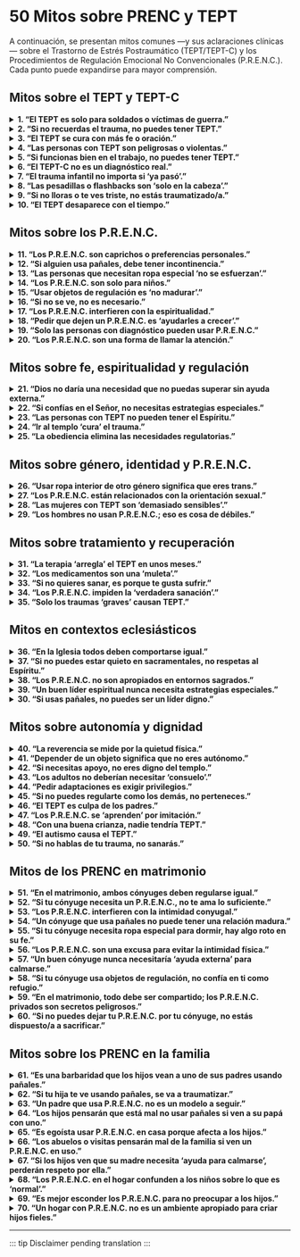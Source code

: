 ﻿# 50 Mitos sobre PRENC y TEPT

A continuación, se presentan mitos comunes —y sus aclaraciones clínicas— sobre el Trastorno de Estrés Postraumático (TEPT/TEPT-C) y los Procedimientos de Regulación Emocional No Convencionales (P.R.E.N.C.). Cada punto puede expandirse para mayor comprensión.

## Mitos sobre el TEPT y TEPT-C
<details>
<summary><strong>1. “El TEPT es solo para soldados o víctimas de guerra.”</strong></summary>
<p><strong>Realidad:</strong> El TEPT puede surgir tras cualquier evento traumático (abuso, negligencia, accidentes, violencia doméstica).<br><strong>Riesgo:</strong> Invisibiliza el sufrimiento de civiles, especialmente mujeres y niños.</p>
</details>

<details>
<summary><strong>2. “Si no recuerdas el trauma, no puedes tener TEPT.”</strong></summary>
<p><strong>Realidad:</strong> La amnesia disociativa es un síntoma común del TEPT-C. El cuerpo recuerda aunque la mente no.<br><strong>Riesgo:</strong> Se niega apoyo a quienes no tienen “pruebas narrativas”.</p>
</details>

<details>
<summary><strong>3. “El TEPT se cura con más fe o oración.”</strong></summary>
<p><strong>Realidad:</strong> El trauma altera circuitos cerebrales; la fe puede acompañar, pero no sustituye la regulación neurológica.<br><strong>Riesgo:</strong> Culpabiliza a la persona por “no orar lo suficiente”.</p>
</details>

<details>
<summary><strong>4. “Las personas con TEPT son peligrosas o violentas.”</strong></summary>
<p><strong>Realidad:</strong> La mayoría se paraliza o se retira; la agresión es rara y suele ser defensiva.<br><strong>Riesgo:</strong> Estigmatización y exclusión social.</p>
</details>

<details>
<summary><strong>5. “Si funcionas bien en el trabajo, no puedes tener TEPT.”</strong></summary>
<p><strong>Realidad:</strong> Muchas personas “funcionan” con alto costo emocional (agotamiento, disociación).<br><strong>Riesgo:</strong> Se niega la gravedad del sufrimiento interno.</p>
</details>

<details>
<summary><strong>6. “El TEPT-C no es un diagnóstico real.”</strong></summary>
<p><strong>Realidad:</strong> Aunque no está en el DSM-5 (EE.UU.), sí está en la CIE-11 (OMS) y es ampliamente reconocido clínicamente.<br><strong>Riesgo:</strong> Se invalida la experiencia de quienes sufrieron trauma prolongado.</p>
</details>

<details>
<summary><strong>7. “El trauma infantil no importa si ‘ya pasó’.”</strong></summary>
<p><strong>Realidad:</strong> El trauma temprano reconfigura el cerebro en desarrollo. Sus efectos son duraderos sin intervención.<br><strong>Riesgo:</strong> Se minimiza el impacto del desamparo en la infancia.</p>
</details>

<details>
<summary><strong>8. “Las pesadillas o flashbacks son ‘solo en la cabeza’.”</strong></summary>
<p><strong>Realidad:</strong> Son respuestas fisiológicas reales, con activación del sistema nervioso autónomo.<br><strong>Riesgo:</strong> Se desacredita la experiencia sensorial del trauma.</p>
</details>

<details>
<summary><strong>9. “Si no lloras o te ves triste, no estás traumatizado/a.”</strong></summary>
<p><strong>Realidad:</strong> La anestesia afectiva es un síntoma común del TEPT.<br><strong>Riesgo:</strong> Se confunde la desconexión con la indiferencia.</p>
</details>

<details>
<summary><strong>10. “El TEPT desaparece con el tiempo.”</strong></summary>
<p><strong>Realidad:</strong> Sin tratamiento, puede cronificarse o empeorar.<br><strong>Riesgo:</strong> Se retrasa la búsqueda de ayuda.</p>
</details>

## Mitos sobre los P.R.E.N.C.
<details>
<summary><strong>11. “Los P.R.E.N.C. son caprichos o preferencias personales.”</strong></summary>
<p><strong>Realidad:</strong> Son estrategias adaptativas neurológicamente fundamentadas.<br><strong>Riesgo:</strong> Se niegan adaptaciones razonables.</p>
</details>

<details>
<summary><strong>12. “Si alguien usa pañales, debe tener incontinencia.”</strong></summary>
<p><strong>Realidad:</strong> Pueden usarse por contención táctil, no por función fisiológica.<br><strong>Riesgo:</strong> Humillación y vergüenza innecesaria.</p>
</details>

<details>
<summary><strong>13. “Las personas que necesitan ropa especial ‘no se esfuerzan’.”</strong></summary>
<p><strong>Realidad:</strong> La sobrecarga sensorial es real y agotadora.<br><strong>Riesgo:</strong> Se interpreta la necesidad como pereza.</p>
</details>

<details>
<summary><strong>14. “Los P.R.E.N.C. son solo para niños.”</strong></summary>
<p><strong>Realidad:</strong> Las necesidades regulatorias persisten en la adultez, especialmente tras trauma complejo.<br><strong>Riesgo:</strong> Se niega apoyo a adultos con necesidades legítimas.</p>
</details>

<details>
<summary><strong>15. “Usar objetos de regulación es ‘no madurar’.”</strong></summary>
<p><strong>Realidad:</strong> La madurez incluye saber qué necesitas para funcionar con dignidad.<br><strong>Riesgo:</strong> Se patologiza la autorregulación.</p>
</details>

<details>
<summary><strong>16. “Si no se ve, no es necesario.”</strong></summary>
<p><strong>Realidad:</strong> Muchos P.R.E.N.C. son discretos (ropa interior, accesorios).<br><strong>Riesgo:</strong> Se exige “normalidad visible” como condición de pertenencia.</p>
</details>

<details>
<summary><strong>17. “Los P.R.E.N.C. interfieren con la espiritualidad.”</strong></summary>
<p><strong>Realidad:</strong> Permiten mayor presencia corporal, lo que facilita la conexión espiritual.<br><strong>Riesgo:</strong> Se excluye a quienes regulan de forma no convencional.</p>
</details>

<details>
<summary><strong>18. “Pedir que dejen un P.R.E.N.C. es ‘ayudarles a crecer’.”</strong></summary>
<p><strong>Realidad:</strong> Puede causar colapso emocional o disociación.<br><strong>Riesgo:</strong> Daño psicológico y distanciamiento espiritual.</p>
</details>

<details>
<summary><strong>19. “Solo las personas con diagnóstico pueden usar P.R.E.N.C.”</strong></summary>
<p><strong>Realidad:</strong> Muchos no tienen acceso a diagnóstico, pero sus necesidades son reales.<br><strong>Riesgo:</strong> Se condiciona el apoyo al estatus clínico formal.</p>
</details>

<details>
<summary><strong>20. “Los P.R.E.N.C. son una forma de llamar la atención.”</strong></summary>
<p><strong>Realidad:</strong> La mayoría se usan en privado o de forma discreta.<br><strong>Riesgo:</strong> Se desacredita la intención regulatoria.</p>
</details>

## Mitos sobre fe, espiritualidad y regulación
<details>
<summary><strong>21. “Dios no daría una necesidad que no puedas superar sin ayuda externa.”</strong></summary>
<p><strong>Realidad:</strong> Dios da dones, incluyendo terapeutas, ciencia y estrategias corporales.<br><strong>Riesgo:</strong> Se rechaza la ayuda como “falta de fe”.</p>
</details>

<details>
<summary><strong>22. “Si confías en el Señor, no necesitas estrategias especiales.”</strong></summary>
<p><strong>Realidad:</strong> La fe y la neurociencia no son mutuamente excluyentes.<br><strong>Riesgo:</strong> Se culpa a la persona por “depender de lo terrenal”.</p>
</details>

<details>
<summary><strong>23. “Las personas con TEPT no pueden tener el Espíritu.”</strong></summary>
<p><strong>Realidad:</strong> El Espíritu puede tocar a cualquier hijo de Dios, independientemente de su estado neurológico.<br><strong>Riesgo:</strong> Se niega la agencia espiritual.</p>
</details>

<details>
<summary><strong>24. “Ir al templo ‘cura’ el trauma.”</strong></summary>
<p><strong>Realidad:</strong> El templo es sagrado, pero no sustituye la terapia traumacentrada.<br><strong>Riesgo:</strong> Se genera culpa por “no sanar en el templo”.</p>
</details>

<details>
<summary><strong>25. “La obediencia elimina las necesidades regulatorias.”</strong></summary>
<p><strong>Realidad:</strong> La obediencia no reconfigura circuitos neuronales dañados por el trauma.<br><strong>Riesgo:</strong> Se confunde la santidad con la normalidad neurológica.</p>
</details>

## Mitos sobre género, identidad y P.R.E.N.C.
<details>
<summary><strong>26. “Usar ropa interior de otro género significa que eres trans.”</strong></summary>
<p><strong>Realidad:</strong> Puede ser por textura, no por identidad.<br><strong>Riesgo:</strong> Confusión clínica grave y daño relacional.</p>
</details>

<details>
<summary><strong>27. “Los P.R.E.N.C. están relacionados con la orientación sexual.”</strong></summary>
<p><strong>Realidad:</strong> Son respuestas neurológicas, no expresiones de identidad sexual.<br><strong>Riesgo:</strong> Estigmatización doble.</p>
</details>

<details>
<summary><strong>28. “Las mujeres con TEPT son ‘demasiado sensibles’.”</strong></summary>
<p><strong>Realidad:</strong> La sensibilidad es una respuesta adaptativa al peligro.<br><strong>Riesgo:</strong> Se minimiza el trauma de género.</p>
</details>

<details>
<summary><strong>29. “Los hombres no usan P.R.E.N.C.; eso es cosa de débiles.”</strong></summary>
<p><strong>Realidad:</strong> Los hombres también tienen necesidades regulatorias, pero las ocultan por estigma.<br><strong>Riesgo:</strong> Aislamiento y suicidio.</p>
</details>

## Mitos sobre tratamiento y recuperación
<details>
<summary><strong>31. “La terapia ‘arregla’ el TEPT en unos meses.”</strong></summary>
<p><strong>Realidad:</strong> La sanación del trauma complejo toma años y no siempre es lineal.<br><strong>Riesgo:</strong> Frustración y abandono del tratamiento.</p>
</details>

<details>
<summary><strong>32. “Los medicamentos son una ‘muleta’.”</strong></summary>
<p><strong>Realidad:</strong> Pueden restaurar el equilibrio neuroquímico necesario para la terapia.<br><strong>Riesgo:</strong> Se rechaza tratamiento efectivo.</p>
</details>

<details>
<summary><strong>33. “Si no quieres sanar, es porque te gusta sufrir.”</strong></summary>
<p><strong>Realidad:</strong> El miedo a la sanación (por pérdida de identidad, etc.) es común en TEPT-C.<br><strong>Riesgo:</strong> Culpa y abandono.</p>
</details>

<details>
<summary><strong>34. “Los P.R.E.N.C. impiden la ‘verdadera sanación’.”</strong></summary>
<p><strong>Realidad:</strong> Son puentes hacia la regulación, no obstáculos.<br><strong>Riesgo:</strong> Se fuerza la renuncia prematura.</p>
</details>

<details>
<summary><strong>35. “Solo los traumas ‘graves’ causan TEPT.”</strong></summary>
<p><strong>Realidad:</strong> La percepción subjetiva de amenaza es lo que cuenta, no la “gravedad objetiva”.<br><strong>Riesgo:</strong> Se invalidan traumas de negligencia o humillación crónica.</p>
</details>

## Mitos en contextos eclesiásticos
<details>
<summary><strong>36. “En la Iglesia todos deben comportarse igual.”</strong></summary>
<p><strong>Realidad:</strong> La diversidad neurológica es parte del plan de Dios.<br><strong>Riesgo:</strong> Homogeneización forzada que excluye.</p>
</details>

<details>
<summary><strong>37. “Si no puedes estar quieto en sacramentales, no respetas al Espíritu.”</strong></summary>
<p><strong>Realidad:</strong> El movimiento puede ser regulación sensorial necesaria.<br><strong>Riesgo:</strong> Corrección pública que humilla.</p>
</details>

<details>
<summary><strong>38. “Los P.R.E.N.C. no son apropiados en entornos sagrados.”</strong></summary>
<p><strong>Realidad:</strong> La santidad incluye la compasión por las necesidades reales.<br><strong>Riesgo:</strong> Se prioriza la apariencia sobre la inclusión.</p>
</details>

<details>
<summary><strong>39. “Un buen líder espiritual nunca necesita estrategias especiales.”</strong></summary>
<p><strong>Realidad:</strong> Los líderes también son humanos con necesidades neurológicas.<br><strong>Riesgo:</strong> Hipocresía y agotamiento.</p>
</details>

<details>
<summary><strong>30. “Si usas pañales, no puedes ser un líder digno.”</strong></summary>
<p><strong>Realidad:</strong> La dignidad no depende de la regulación sensorial.<br><strong>Riesgo:</strong> Exclusión de llamamientos basada en prejuicio.</p>
</details>

## Mitos sobre autonomía y dignidad
<details>
<summary><strong>40. “La reverencia se mide por la quietud física.”</strong></summary>
<p><strong>Realidad:</strong> La reverencia es del corazón, no del cuerpo.<br><strong>Riesgo:</strong> Se confunde la expresión con la intención.</p>
</details>

<details>
<summary><strong>41. “Depender de un objeto significa que no eres autónomo.”</strong></summary>
<p><strong>Realidad:</strong> La autonomía incluye elegir tus herramientas de regulación.<br><strong>Riesgo:</strong> Se niega la agencia personal.</p>
</details>

<details>
<summary><strong>42. “Si necesitas apoyo, no eres digno del templo.”</strong></summary>
<p><strong>Realidad:</strong> La dignidad para el templo se basa en el corazón, no en la funcionalidad neurológica.<br><strong>Riesgo:</strong> Barreras espirituales injustas.</p>
</details>

<details>
<summary><strong>43. “Los adultos no deberían necesitar ‘consuelo’.”</strong></summary>
<p><strong>Realidad:</strong> El consuelo corporal es una necesidad humana básica.<br><strong>Riesgo:</strong> Se patologiza la vulnerabilidad.</p>
</details>

<details>
<summary><strong>44. “Pedir adaptaciones es exigir privilegios.”</strong></summary>
<p><strong>Realidad:</strong> Es pedir equidad, no ventaja.<br><strong>Riesgo:</strong> Resentimiento comunitario.</p>
</details>

<details>
<summary><strong>45. “Si no puedes regularte como los demás, no perteneces.”</strong></summary>
<p><strong>Realidad:</strong> Pertenencia no se gana por conformidad.<br><strong>Riesgo:</strong> Aislamiento y pérdida de fe.</p>
</details>

<details>
<summary><strong>46. “El TEPT es culpa de los padres.”</strong></summary>
<p><strong>Realidad:</strong> El trauma puede ocurrir fuera del hogar; no siempre es prevenible.<br><strong>Riesgo:</strong> Culpa parental innecesaria.</p>
</details>

<details>
<summary><strong>47. “Los P.R.E.N.C. se ‘aprenden’ por imitación.”</strong></summary>
<p><strong>Realidad:</strong> Surgen de necesidades internas, no de modelado.<br><strong>Riesgo:</strong> Se minimiza su raíz neurológica.</p>
</details>

<details>
<summary><strong>48. “Con una buena crianza, nadie tendría TEPT.”</strong></summary>
<p><strong>Realidad:</strong> El trauma puede venir de fuera del hogar (escuela, comunidad, desastres).<br><strong>Riesgo:</strong> Idealización dañina de la familia.</p>
</details>

<details>
<summary><strong>49. “El autismo causa el TEPT.”</strong></summary>
<p><strong>Realidad:</strong> El autismo aumenta la vulnerabilidad al trauma, pero no lo causa.<br><strong>Riesgo:</strong> Confusión diagnóstica.</p>
</details>

<details>
<summary><strong>50. “Si no hablas de tu trauma, no sanarás.”</strong></summary>
<p><strong>Realidad:</strong> Algunos sanan a través del cuerpo, el arte o el silencio.<br><strong>Riesgo:</strong> Se impone una única vía de sanación.</p>
</details>

## Mitos de los PRENC en matrimonio

<details>
<summary><strong>51. “En el matrimonio, ambos cónyuges deben regularse igual.”</strong></summary>
<p><strong>Realidad:</strong> Cada persona tiene un sistema nervioso único; lo que regula a uno puede no funcionar —o incluso dañar— al otro.<br><strong>Riesgo:</strong> Se impone una norma de “normalidad” que invalida las necesidades legítimas de uno de los cónyuges.</p>
</details>

<details>
<summary><strong>52. “Si tu cónyuge necesita un P.R.E.N.C., no te ama lo suficiente.”</strong></summary>
<p><strong>Realidad:</strong> La necesidad de regulación no está relacionada con el amor, sino con la fisiología del sistema nervioso tras el trauma o la neurodivergencia.<br><strong>Riesgo:</strong> Se confunde la necesidad con el rechazo, generando inseguridad emocional.</p>
</details>

<details>
<summary><strong>53. “Los P.R.E.N.C. interfieren con la intimidad conyugal.”</strong></summary>
<p><strong>Realidad:</strong> Muchos P.R.E.N.C. permiten que la persona esté más presente y segura, lo que puede mejorar la conexión íntima.<br><strong>Riesgo:</strong> Se asume que la regulación es un obstáculo, cuando en realidad puede ser un puente.</p>
</details>

<details>
<summary><strong>54. “Un cónyuge que usa pañales no puede tener una relación madura.”</strong></summary>
<p><strong>Realidad:</strong> El uso simbólico de pañales (sin función fisiológica) puede ser una estrategia de autorregulación legítima tras trauma de desamparo.<br><strong>Riesgo:</strong> Se juzga la madurez conyugal por estándares externos, no por la calidad del vínculo.</p>
</details>

<details>
<summary><strong>55. “Si tu cónyuge necesita ropa especial para dormir, hay algo roto en su fe.”</strong></summary>
<p><strong>Realidad:</strong> La fe y la regulación somática coexisten; una no anula a la otra.<br><strong>Riesgo:</strong> Se espiritualiza una necesidad neurológica, generando culpa innecesaria.</p>
</details>

<details>
<summary><strong>56. “Los P.R.E.N.C. son una excusa para evitar la intimidad física.”</strong></summary>
<p><strong>Realidad:</strong> En muchos casos, los P.R.E.N.C. permiten que la persona se sienta segura para participar en la intimidad.<br><strong>Riesgo:</strong> Se interpreta la necesidad como rechazo, dañando la confianza conyugal.</p>
</details>

<details>
<summary><strong>57. “Un buen cónyuge nunca necesitaría ‘ayuda externa’ para calmarse.”</strong></summary>
<p><strong>Realidad:</strong> La autorregulación no siempre es posible tras trauma complejo; los P.R.E.N.C. son herramientas de autonomía, no dependencia.<br><strong>Riesgo:</strong> Se idealiza la autosuficiencia, ignorando la realidad del daño neurológico.</p>
</details>

<details>
<summary><strong>58. “Si tu cónyuge usa objetos de regulación, no confía en ti como refugio.”</strong></summary>
<p><strong>Realidad:</strong> Los P.R.E.N.C. no reemplazan al cónyuge; complementan el apoyo humano cuando el sistema nervioso está en alarma.<br><strong>Riesgo:</strong> Se toma como ofensa personal una necesidad fisiológica.</p>
</details>

<details>
<summary><strong>59. “En el matrimonio, todo debe ser compartido; los P.R.E.N.C. privados son secretos peligrosos.”</strong></summary>
<p><strong>Realidad:</strong> Algunos P.R.E.N.C. son íntimos por naturaleza (como ropa interior regulatoria) y no implican ocultamiento, sino dignidad personal.<br><strong>Riesgo:</strong> Se confunde la privacidad con la falta de transparencia.</p>
</details>

<details>
<summary><strong>60. “Si no puedes dejar tu P.R.E.N.C. por tu cónyuge, no estás dispuesto/a a sacrificar.”</strong></summary>
<p><strong>Realidad:</strong> Pedir que alguien abandone una estrategia regulatoria esencial no es un acto de amor, sino una exigencia que puede causar colapso emocional.<br><strong>Riesgo:</strong> Se distorsiona el concepto de sacrificio, convirtiéndolo en coerción.</p>
</details>

## Mitos sobre los PRENC en la familia

<details>
<summary><strong>61. “Es una barbaridad que los hijos vean a uno de sus padres usando pañales.”</strong></summary>
<p><strong>Realidad:</strong> Si se explica con sencillez y dignidad (“esto me ayuda a calmarme, como a ti te gusta tu manta”), los hijos aprenden empatía, diversidad neurológica y respeto por las necesidades ajenas.<br><strong>Riesgo:</strong> Se transmite vergüenza innecesaria y se oculta una oportunidad de enseñar compasión.</p>
</details>

<details>
<summary><strong>62. “Si tu hija te ve usando pañales, se va a traumatizar.”</strong></summary>
<p><strong>Realidad:</strong> Los niños no se “trauman” por ver necesidades humanas reguladas con calma; se traumatizan por el miedo, la violencia o la incoherencia emocional.<br><strong>Riesgo:</strong> Se proyecta el estigma adulto sobre la inocencia infantil.</p>
</details>

<details>
<summary><strong>63. “Un padre que usa P.R.E.N.C. no es un modelo a seguir.”</strong></summary>
<p><strong>Realidad:</strong> Modelar autorregulación, autocuidado y honestidad emocional es una de las mejores lecciones que un padre puede dar.<br><strong>Riesgo:</strong> Se confunde la “normalidad” con la integridad moral.</p>
</details>

<details>
<summary><strong>64. “Los hijos pensarán que está mal no usar pañales si ven a su papá con uno.”</strong></summary>
<p><strong>Realidad:</strong> Los niños entienden diferencias contextuales (“esto es para papá, tú no lo necesitas”). La confusión surge solo si se presenta con vergüenza o secretismo.<br><strong>Riesgo:</strong> Se subestima la capacidad de los niños para comprender la diversidad funcional.</p>
</details>

<details>
<summary><strong>65. “Es egoísta usar P.R.E.N.C. en casa porque afecta a los hijos.”</strong></summary>
<p><strong>Realidad:</strong> Un padre regulado emocionalmente es más presente, paciente y disponible para sus hijos. Cuidarse no es egoísmo, es responsabilidad parental.<br><strong>Riesgo:</strong> Se culpa al cuidador por priorizar su estabilidad, lo que puede llevar al agotamiento.</p>
</details>

<details>
<summary><strong>66. “Los abuelos o visitas pensarán mal de la familia si ven un P.R.E.N.C. en uso.”</strong></summary>
<p><strong>Realidad:</strong> La percepción ajena no debe dictar la salud interna del hogar. Una familia que se cuida con dignidad enseña más que una que finge perfección.<br><strong>Riesgo:</strong> Se prioriza la apariencia social sobre el bienestar real.</p>
</details>

<details>
<summary><strong>67. “Si los hijos ven que su madre necesita ‘ayuda para calmarse’, perderán respeto por ella.”</strong></summary>
<p><strong>Realidad:</strong> Los hijos respetan la autenticidad, no la invulnerabilidad. Ver a un padre manejar sus emociones con herramientas saludables fomenta seguridad.<br><strong>Riesgo:</strong> Se perpetúa el mito del “padre perfecto” que nunca necesita apoyo.</p>
</details>

<details>
<summary><strong>68. “Los P.R.E.N.C. en el hogar confunden a los niños sobre lo que es ‘normal’.”</strong></summary>
<p><strong>Realidad:</strong> La vida real incluye diversidad. Los niños que crecen en hogares inclusivos desarrollan mayor empatía, flexibilidad cognitiva y resiliencia.<br><strong>Riesgo:</strong> Se protege una ilusión de normalidad que no existe fuera del hogar.</p>
</details>

<details>
<summary><strong>69. “Es mejor esconder los P.R.E.N.C. para no preocupar a los hijos.”</strong></summary>
<p><strong>Realidad:</strong> El secretismo genera ansiedad; la transparencia tranquila genera seguridad. Los hijos perciben el estrés incluso cuando no se les dice nada.<br><strong>Riesgo:</strong> Se crea un ambiente de tensión no verbal que los niños internalizan como culpa o peligro.</p>
</details>

<details>
<summary><strong>70. “Un hogar con P.R.E.N.C. no es un ambiente apropiado para criar hijos fieles.”</strong></summary>
<p><strong>Realidad:</strong> Un hogar donde se vive el Evangelio con autenticidad —incluyendo compasión por las propias necesidades— es un semillero de fe genuina.<br><strong>Riesgo:</strong> Se equipara la santidad con la ausencia de necesidades humanas, contradiciendo el ejemplo de Cristo, que sanó cuerpos y almas.</p>
</details>

---

::: tip
Disclaimer pending translation
:::
